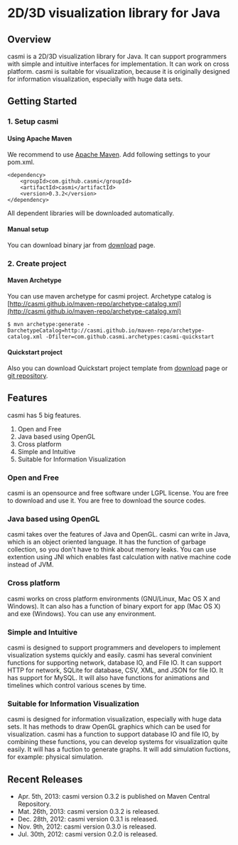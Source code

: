 # 2D/3D visualization library for Java

## Overview

casmi is a 2D/3D visualization library for Java.
It can support programmers with simple and intuitive interfaces for implementation.
It can work on cross platform.
casmi is suitable for visualization, because it is originally designed for information visualization, especially with huge data sets.

## Getting Started

### 1. Setup casmi

#### Using Apache Maven

We recommend to use [Apache Maven](http://maven.apache.org/).
Add following settings to your pom.xml.

    <dependency>
        <groupId>com.github.casmi</groupId>
        <artifactId>casmi</artifactId>
        <version>0.3.2</version>
    </dependency>

All dependent libraries will be downloaded automatically.

#### Manual setup

You can download binary jar from [download](download.html) page.

### 2. Create project

#### Maven Archetype

You can use maven archetype for casmi project. Archetype catalog is [http://casmi.github.io/maven-repo/archetype-catalog.xml](http://casmi.github.io/maven-repo/archetype-catalog.xml)

    $ mvn archetype:generate -DarchetypeCatalog=http://casmi.github.io/maven-repo/archetype-catalog.xml -Dfilter=com.github.casmi.archetypes:casmi-quickstart

#### Quickstart project

Also you can download Quickstart project template from [download](download.html) page or [git repository](https://github.com/casmi/casmi-quickstart).

## Features

casmi has 5 big features.

 1. Open and Free
 2. Java based using OpenGL
 3. Cross platform
 4. Simple and Intuitive
 5. Suitable for Information Visualization

### Open and Free

casmi is an opensource and free software under LGPL license. You are free to download and use it. You are free to download the source codes.

### Java based using OpenGL

casmi takes over the features of Java and OpenGL. casmi can write in Java, which is an object oriented language. It has the function of garbage collection, so you don't have to think about memory leaks. You can use extention using JNI which enables fast calculation with native machine code instead of JVM.

### Cross platform

casmi works on cross platform environments (GNU/Linux, Mac OS X and Windows). It can also has a function of binary export for app (Mac OS X) and exe (Windows). You can use any environment.

### Simple and Intuitive

casmi is designed to support programmers and developers to implement visualization systems quickly and easily. casmi has several convinient functions for supporting network, database IO, and File IO. It can support HTTP for network, SQLite for database, CSV, XML, and JSON for file IO. It has support for MySQL. It will also have functions for animations and timelines which control various scenes by time.

### Suitable for Information Visualization

casmi is designed for information visualization, especially with huge data sets. It has methods to draw OpenGL graphics which can be used for visualization. casmi has a function to support database IO and file IO, by combining these functions, you can develop systems for visualization quite easily. It will has a fuction to generate graphs. It will add simulation fuctions, for example: physical simulation.

## Recent Releases

 - Apr. 5th, 2013: casmi version 0.3.2 is published on Maven Central Repository.
 - Mat. 26th, 2013: casmi version 0.3.2 is released.
 - Dec. 28th, 2012: casmi version 0.3.1 is released.
 - Nov. 9th, 2012: casmi version 0.3.0 is released.
 - Jul. 30th, 2012: casmi version 0.2.0 is released.
